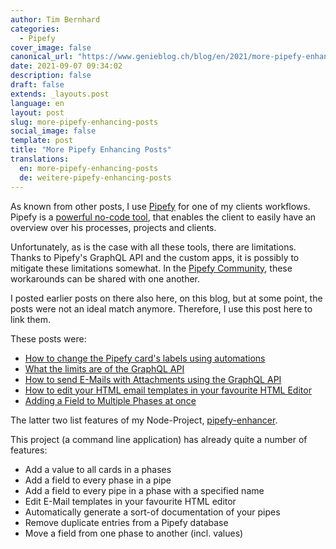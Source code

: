 ```yaml
---
author: Tim Bernhard
categories:
  - Pipefy
cover_image: false
canonical_url: "https://www.genieblog.ch/blog/en/2021/more-pipefy-enhancing-posts"
date: 2021-09-07 09:34:02
description: false
draft: false
extends: _layouts.post
language: en
layout: post
slug: more-pipefy-enhancing-posts
social_image: false
template: post
title: "More Pipefy Enhancing Posts"
translations:
  en: more-pipefy-enhancing-posts
  de: weitere-pipefy-enhancing-posts
---
```


As known from other posts, I use [Pipefy](https://app.pipefy.com/) for one of my clients workflows.
Pipefy is a [powerful no-code tool](https://www.g2.com/products/pipefy/reviews/pipefy-review-4774554), that enables the client to easily have an overview over his processes, projects and clients.

Unfortunately, as is the case with all these tools, there are limitations.
Thanks to Pipefy's GraphQL API and the custom apps, it is possibly to mitigate these limitations somewhat.
In the [Pipefy Community](https://community.pipefy.com/), these workarounds can be shared with one another.

I posted earlier posts on there also here, on this blog, but at some point, the posts were not an ideal match anymore.
Therefore, I use this post here to link them.

These posts were:

- [How to change the Pipefy card's labels using automations](https://community.pipefy.com/tips-and-inspiration-45/how-to-change-labels-using-automations-1114)
- [What the limits are of the GraphQL API](https://community.pipefy.com/customs-apps-integrations-75/what-are-the-graphql-api-limits-958)
- [How to send E-Mails with Attachments using the GraphQL API](https://community.pipefy.com/ask-a-question-78/how-do-i-use-an-api-uploaded-file-as-an-e-mail-attachment-using-the-api-983)
- [How to edit your HTML email templates in your favourite HTML Editor](https://community.pipefy.com/tips-and-inspiration-45/how-to-edit-your-html-email-templates-in-your-favourite-html-editor-929)
- [Adding a Field to Multiple Phases at once](https://community.pipefy.com/tips-and-inspiration-45/adding-a-field-to-multiple-phases-at-once-939)

The latter two list features of my Node-Project, [pipefy-enhancer](https://github.com/GenieTim/PipefyEnhancer).

This project (a command line application) has already quite a number of features:

- Add a value to all cards in a phases
- Add a field to every phase in a pipe
- Add a field to every pipe in a phase with a specified name
- Edit E-Mail templates in your favourite HTML editor
- Automatically generate a sort-of documentation of your pipes
- Remove duplicate entries from a Pipefy database
- Move a field from one phase to another (incl. values)
